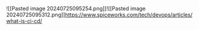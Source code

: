 ![[Pasted image 20240725095254.png]]![[Pasted image 20240725095312.png]]https://www.spiceworks.com/tech/devops/articles/what-is-ci-cd/
